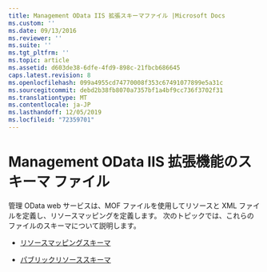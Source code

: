 ```yaml
---
title: Management OData IIS 拡張スキーマファイル |Microsoft Docs
ms.custom: ''
ms.date: 09/13/2016
ms.reviewer: ''
ms.suite: ''
ms.tgt_pltfrm: ''
ms.topic: article
ms.assetid: d603de38-6dfe-4fd9-898c-21fbcb686645
caps.latest.revision: 8
ms.openlocfilehash: 099a4955cd74770008f353c67491077899e5a31c
ms.sourcegitcommit: debd2b38fb8070a7357bf1a4bf9cc736f3702f31
ms.translationtype: MT
ms.contentlocale: ja-JP
ms.lasthandoff: 12/05/2019
ms.locfileid: "72359701"
---
```

# <a name="management-odata-iis-extension-schema-files"></a>Management OData IIS 拡張機能のスキーマ ファイル

管理 OData web サービスは、MOF ファイルを使用してリソースと XML ファイルを定義し、リソースマッピングを定義します。 次のトピックでは、これらのファイルのスキーマについて説明します。

- [リソースマッピングスキーマ](./resource-mapping-schema.md)

- [パブリックリソーススキーマ](./public-resource-schema.md)